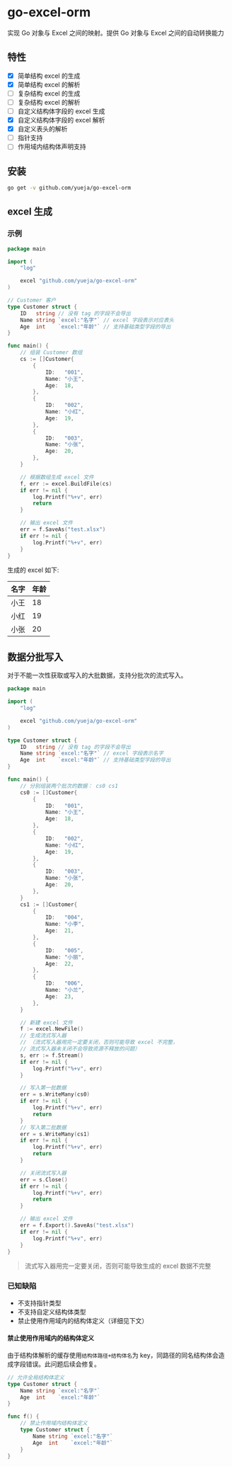 # go-excel-orm

实现 Go 对象与 Excel 之间的映射。提供 Go 对象与 Excel 之间的自动转换能力

## 特性

* [x] 简单结构 excel 的生成
* [x] 简单结构 excel 的解析
* [ ] 复杂结构 excel 的生成
* [ ] 复杂结构 excel 的解析
* [ ] 自定义结构体字段的 excel 生成
* [x] 自定义结构体字段的 excel 解析
* [x] 自定义表头的解析
* [ ] 指针支持
* [ ] 作用域内结构体声明支持

## 安装

```bash
go get -v github.com/yueja/go-excel-orm
```

## excel 生成

### 示例

```go
package main

import (
	"log"

	excel "github.com/yueja/go-excel-orm"
)

// Customer 客户
type Customer struct {
	ID   string // 没有 tag 的字段不会导出
	Name string `excel:"名字"` // excel 字段表示对应表头
	Age  int    `excel:"年龄"` // 支持基础类型字段的导出
}

func main() {
    // 组装 Customer 数组
	cs := []Customer{
		{
			ID:   "001",
			Name: "小王",
			Age:  18,
		},
		{
			ID:   "002",
			Name: "小红",
			Age:  19,
		},
		{
			ID:   "003",
			Name: "小张",
			Age:  20,
		},
	}

    // 根据数组生成 excel 文件
	f, err := excel.BuildFile(cs)
	if err != nil {
		log.Printf("%+v", err)
		return
	}

    // 输出 excel 文件
	err = f.SaveAs("test.xlsx")
	if err != nil {
		log.Printf("%+v", err)
	}
}

```

生成的 excel 如下:

名字 | 年龄
--- | ---
小王 | 18
小红 | 19
小张 | 20

## 数据分批写入

对于不能一次性获取或写入的大批数据，支持分批次的流式写入。

```go
package main

import (
	"log"

	excel "github.com/yueja/go-excel-orm"
)

type Customer struct {
	ID   string // 没有 tag 的字段不会导出
	Name string `excel:"名字"` // excel 字段表示名字
	Age  int    `excel:"年龄"` // 支持基础类型字段的导出
}

func main() {
	// 分别组装两个批次的数据： cs0 cs1
	cs0 := []Customer{
		{
			ID:   "001",
			Name: "小王",
			Age:  18,
		},
		{
			ID:   "002",
			Name: "小红",
			Age:  19,
		},
		{
			ID:   "003",
			Name: "小张",
			Age:  20,
		},
	}
	cs1 := []Customer{
		{
			ID:   "004",
			Name: "小李",
			Age:  21,
		},
		{
			ID:   "005",
			Name: "小丽",
			Age:  22,
		},
		{
			ID:   "006",
			Name: "小兰",
			Age:  23,
		},
	}

	// 新建 excel 文件
	f := excel.NewFile()
	// 生成流式写入器
	// （流式写入器用完一定要关闭，否则可能导致 excel 不完整，
	// 流式写入器未关闭不会导致资源不释放的问题）
	s, err := f.Stream()
	if err != nil {
		log.Printf("%+v", err)
	}

	// 写入第一批数据
	err = s.WriteMany(cs0)
	if err != nil {
		log.Printf("%+v", err)
		return
	}
	// 写入第二批数据
	err = s.WriteMany(cs1)
	if err != nil {
		log.Printf("%+v", err)
		return
	}

	// 关闭流式写入器
	err = s.Close()
	if err != nil {
		log.Printf("%+v", err)
		return
	}

	// 输出 excel 文件
	err = f.Export().SaveAs("test.xlsx")
	if err != nil {
		log.Printf("%+v", err)
	}
}

```

> 流式写入器用完一定要关闭，否则可能导致生成的 excel 数据不完整

### 已知缺陷

* 不支持指针类型
* 不支持自定义结构体类型
* 禁止使用作用域内的结构体定义（详细见下文）

#### 禁止使用作用域内的结构体定义

由于结构体解析的缓存使用`结构体路径+结构体名`为 key，同路径的同名结构体会造成字段错误。此问题后续会修复。

```go
// 允许全局结构体定义
type Customer struct {
	Name string `excel:"名字"`
	Age  int    `excel:"年龄"`
}

func f() {
	// 禁止作用域内结构体定义
	type Customer struct {
		Name string `excel:"名字"`
		Age  int    `excel:"年龄"`
	}
}
```
